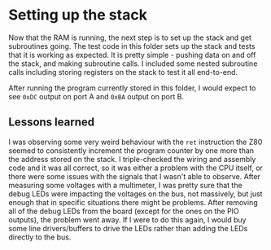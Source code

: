 
# Setting up the stack

Now that the RAM is running, the next step is to set up the stack and get subroutines going. The test code in this folder sets up the stack and tests that it is working as expected. It is pretty simple - pushing data on and off the stack, and making subroutine calls. I included some nested subroutine calls including storing registers on the stack to test it all end-to-end.

After running the program currently stored in this folder, I would expect to see `0xDC` output on port A and `0xBA` output on port B.

## Lessons learned

I was observing some very weird behaviour with the `ret` instruction the Z80 seemed to consistently increment the program counter by one more than the address stored on the stack. I triple-checked the wiring and assembly code and it was all correct, so it was either a problem with the CPU itself, or there were some issues with the signals that I wasn't able to observe. After measuring some voltages with a multimeter, I was pretty sure that the debug LEDs were impacting the voltages on the bus, not massively, but just enough that in specific situations there might be problems. After removing all of the debug LEDs from the board (except for the ones on the PIO outputs), the problem went away. If I were to do this again, I would buy some line drivers/buffers to drive the LEDs rather than adding the LEDs directly to the bus.
